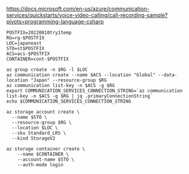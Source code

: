 https://docs.microsoft.com/en-us/azure/communication-services/quickstarts/voice-video-calling/call-recording-sample?pivots=programming-language-csharp


```
POSTFIX=20220810try1temp
RG=rg-$POSTFIX
LOC=japaneast
STO=st$POSTFIX
ACS=acs-$POSTFIX
CONTAINER=cont-$POSTFIX

az group create -n $RG -l $LOC
az communication create --name $ACS --location "Global" --data-location "Japan" --resource-group $RG
az communication list-key -n $ACS -g $RG
export COMMUNICATION_SERVICES_CONNECTION_STRING=`az communication list-key -n $ACS -g $RG | jq .primaryConnectionString`
echo $COMMUNICATION_SERVICES_CONNECTION_STRING

az storage account create \
  --name $STO \
  --resource-group $RG \
  --location $LOC \
  --sku Standard_LRS \
  --kind StorageV2

az storage container create \
    --name $CONTAINER \
    --account-name $STO \
    --auth-mode login
